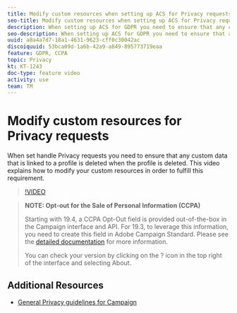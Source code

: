 ```yaml
---
title: Modify custom resources when setting up ACS for Privacy requests
seo-title: Modify custom resources when setting up ACS for Privacy requests
description: When setting up ACS for GDPR you need to ensure that any custom data that is linked to a profile is deleted when the profile is deleted. This video explains how to modify your custom resources in order to fulfill this requirement.
seo-description: When setting up ACS for GDPR you need to ensure that any custom data that is linked to a profile will get deleted when the profile is deleted. This video explains how to modify your custom resources in order to fulfill this requirement.
uuid: a8a4a7d7-18a1-4631-9623-cff0c30042ac
discoiquuid: 53bca09d-1a6b-42a9-a849-895773719eaa
feature: GDPR, CCPA
topic: Privacy
kt: KT-1243
doc-type: feature video
activity: use
team: TM
---
```


# Modify custom resources for Privacy requests

When set handle Privacy requests you need to ensure that any custom data that is linked to a profile is deleted when the profile is deleted. This video explains how to modify your custom resources in order to fulfill this requirement.

>[!VIDEO](https://video.tv.adobe.com/v/23326?quality=12)

>**NOTE: Opt-out for the Sale of Personal Information (CCPA)**
>
> Starting with 19.4, a CCPA Opt-Out field is provided out-of-the-box in the Campaign interface and API. For 19.3, to leverage this information, you need to create this field in Adobe Campaign Standard. Please see the [detailed documentation](https://helpx.adobe.com/campaign/kb/acs-privacy.html#ccpa) for more information.
> 
> You can check your version by clicking on the ? icon in the top right of the interface and selecting About.

## Additional Resources

* [General Privacy guidelines for Campaign](https://helpx.adobe.com/campaign/kb/campaign-privacy-overview.html)
